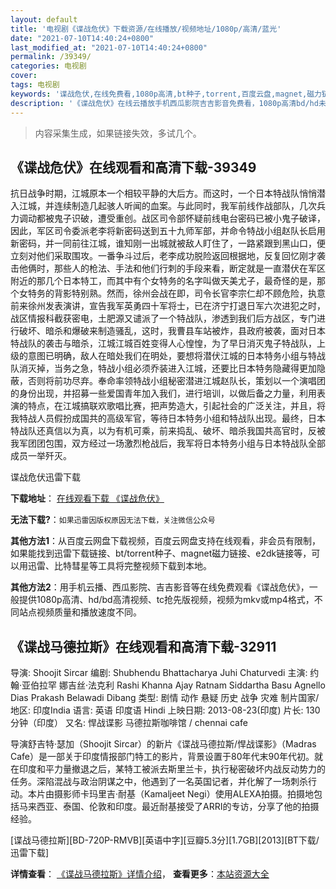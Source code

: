 ```yaml
---
layout: default
title: '电视剧《谍战危伏》下载资源/在线播放/视频地址/1080p/高清/蓝光'
date: "2021-07-10T14:40:24+0800"
last_modified_at: "2021-07-10T14:40:24+0800"
permalink: /39349/
categories: 电视剧
cover:
tags: 电视剧
keywords: '谍战危伏,在线免费看,1080p高清,bt种子,torrent,百度云盘,magnet,磁力链,迅雷下载资源'
description: '《谍战危伏》在线云播放手机西瓜影院吉吉影音免费看，1080p高清bd/hd未删减完整版和tc抢先枪版，mkv/mp4格式，附带bt/torrent种子、magnet/磁力链、百度云盘、网盘资源迅雷下载链接'
---
```


>内容采集生成，如果链接失效，多试几个。


## 《谍战危伏》在线观看和高清下载-39349

抗日战争时期，江城原本一个相较平静的大后方。而这时，一个日本特战队悄悄潜入江城，并连续制造几起骇人听闻的血案。与此同时，我军前线作战部队，几次兵力调动都被鬼子识破，遭受重创。战区司令部怀疑前线电台密码已被小鬼子破译，因此，军区司令委派老李将新密码送到五十九师军部，并命令特战小组赵队长启用新密码，并一同前往江城，谁知刚一出城就被敌人盯住了，一路紧跟到黑山口，便立刻对他们采取围攻。一番争斗过后，老李成功脱险返回根据地，反复回忆刚才袭击他俩时，那些人的枪法、手法和他们行刺的手段来看，断定就是一直潜伏在军区附近的那几个日本特工，而其中有个女特务的名字叫做天美尤子，最奇怪的是，那个女特务的背影特别熟。然而，徐州会战在即，司令长官李宗仁却不顾危险，执意前来徐州发表演讲，宣告我军英勇四十军将士，已在济宁打退日军六次进犯之时，战区情报科截获密电，土肥源又谴派了一个特战队，渗透到我们后方战区，专门进行破坏、暗杀和爆破来制造骚乱，这时，我曹县车站被炸，县政府被袭，面对日本特战队的袭击与暗杀，江城江城百姓变得人心惶惶，为了早日消灭鬼子特战队，上级的意图已明确，敌人在暗处我们在明处，要想将潜伏江城的日本特务小组与特战队消灭掉，当务之急，特战小组必须乔装进入江城，还要比日本特务隐藏得更加隐蔽，否则将前功尽弃。奉命率领特战小组秘密潜进江城赵队长，策划以一个演唱团的身份出现，并招募一些爱国青年加入我们，进行培训，以做后备之力量，利用表演的特点，在江城搞联欢歌唱比赛，把声势造大，引起社会的广泛关注，并且，将我特战人员假扮成国共的高级军官，等待日本特务小组和特战队出现。最终，日本特战队还真信以为真，以为有机可乘，前来捣乱、破坏、暗杀我国共高官时，反被我军团团包围，双方经过一场激烈枪战后，我军将日本特务小组与日本特战队全部成员一举歼灭。<!---剧情end--->


谍战危伏迅雷下载

**下载地址**： [在线观看下载 《谍战危伏》](https://www.993dy.com//vod-detail-id-12989.html) 


**无法下载?**：`如果迅雷因版权原因无法下载，关注微信公众号 `

**其他方法1**：从百度云网盘下载视频，百度云网盘支持在线观看，非会员有限制，如果能找到迅雷下载链接、bt/torrent种子、magnet磁力链接、e2dk链接等，可以用迅雷、比特彗星等工具将完整视频下载到本地。

**其他方法2**：用手机云播、西瓜影院、吉吉影音等在线免费观看《谍战危伏》，一般提供1080p高清、hd/bd高清视频、tc抢先版视频，视频为mkv或mp4格式，不同站点视频质量和播放速度不同。


## 《谍战马德拉斯》在线观看和高清下载-32911

导演: Shoojit Sircar 编剧: Shubhendu Bhattacharya Juhi Chaturvedi 主演: 约翰·亚伯拉罕 娜吉丝·法克利 Rashi Khanna Ajay Ratnam Siddartha Basu Agnello Dias Prakash Belawadi Dibang 类型: 剧情 动作 悬疑 历史 战争 灾难 制片国家/地区: 印度India 语言: 英语 印度语 Hindi 上映日期: 2013-08-23(印度) 片长: 130分钟（印度） 又名: 悍战谍影 马德拉斯咖啡馆 / chennai cafe

导演舒吉特·瑟加（Shoojit Sircar）的新片《谍战马德拉斯/悍战谍影》（Madras Cafe）是一部关于印度情报部门特工的影片，背景设置于80年代末90年代初。就在印度和平力量撤退之后，某特工被派去斯里兰卡，执行秘密破坏内战反动势力的任务。深陷混战与政治阴谋之中，他遇到了一名英国记者，并化解了一场刺杀行动。本片由摄影师卡玛里吉·耐基（Kamaljeet Negi）使用ALEXA拍摄。拍摄地包括马来西亚、泰国、伦敦和印度。最近耐基接受了ARRI的专访，分享了他的拍摄经验。


[谍战马德拉斯][BD-720P-RMVB][英语中字][豆瓣5.3分][1.7GB][2013][BT下载/迅雷下载]

**详情查看**： [《谍战马德拉斯》详情介绍](/movie/32911/)， **查看更多**：[本站资源大全](/movie/t/all/)

